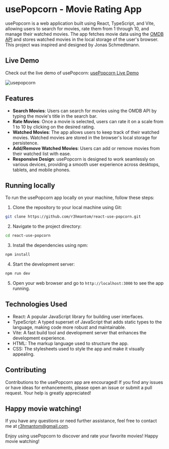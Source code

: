 # usePopcorn - Movie Rating App

usePopcorn is a web application built using React, TypeScript, and Vite, allowing users to search for movies, rate them from 1 through 10, and manage their watched movies. The app fetches movie data using the [OMDB API](https://www.omdbapi.com/) and stores watched movies in the local storage of the user's browser. This project was inspired and designed by Jonas Schmedtmann.

## Live Demo

Check out the live demo of usePopcorn: [usePopcorn Live Demo](https://r3-react-use-popcorn.netlify.app/)

![usepopcorn](https://github.com/r3hmantom/react-use-popcorn/assets/96996019/548b1d51-7160-4bd5-bec7-4ab2fc5c5f2d)


## Features

- **Search Movies**: Users can search for movies using the OMDB API by typing the movie's title in the search bar.
- **Rate Movies**: Once a movie is selected, users can rate it on a scale from 1 to 10 by clicking on the desired rating.
- **Watched Movies**: The app allows users to keep track of their watched movies. Watched movies are stored in the browser's local storage for persistence.
- **Add/Remove Watched Movies**: Users can add or remove movies from their watched list with ease.
- **Responsive Design**: usePopcorn is designed to work seamlessly on various devices, providing a smooth user experience across desktops, tablets, and mobile phones.

## Running locally

To run the usePopcorn app locally on your machine, follow these steps:

1. Clone the repository to your local machine using Git:

```bash
git clone https://github.com/r3hmantom/react-use-popcorn.git
```

2. Navigate to the project directory:

```bash
cd react-use-popcorn
```

3. Install the dependencies using npm:

```bash
npm install
```

4. Start the development server:

```bash
npm run dev
```

5. Open your web browser and go to `http://localhost:3000` to see the app running.

## Technologies Used

- React: A popular JavaScript library for building user interfaces.
- TypeScript: A typed superset of JavaScript that adds static types to the language, making code more robust and maintainable.
- Vite: A fast build tool and development server that enhances the development experience.
- HTML: The markup language used to structure the app.
- CSS: The stylesheets used to style the app and make it visually appealing.

## Contributing

Contributions to the usePopcorn app are encouraged! If you find any issues or have ideas for enhancements, please open an issue or submit a pull request. Your help is greatly appreciated!

## Happy movie watching!

If you have any questions or need further assistance, feel free to contact me at r3hmantom@gmail.com.

Enjoy using usePopcorn to discover and rate your favorite movies! Happy movie watching!

